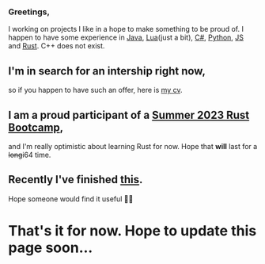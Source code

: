 ### Greetings,

I working on projects I like in a hope to make something to be proud of.
I happen to have some experience in [Java], [Lua](just a bit), [C#], [Python], [JS] and [Rust]. C++ does not exist.

## I'm in search for an intership right now,
so if you happen to have such an offer, here is [my cv].

## I am a proud participant of a [Summer 2023 Rust Bootcamp],
and I'm really optimistic about learning Rust for now. Hope that **will** last for a <s>long</s>i64 time.

## Recently I've finished [this].
Hope someone would find it useful 🤷‍♂️

# That's it for now. Hope to update this page soon...


[Java]: https://github.com/Dzuchun/CurveToFurrier
[Lua]: https://github.com/Dzuchun/OpenComputers-Robot
[C#]: https://github.com/Dzuchun/rny-Testtask2
[Python]: https://github.com/Dzuchun/MultiVectors
[JS]: https://github.com/Dzuchun/Dzuchun.github.io/tree/master/interactive-trigonometry
[Rust]: https://github.com/Dzuchun/Rust-Math-Lib
[my cv]: https://dzuchun.github.io/cv/cv-en.html
[Summer 2023 Rust Bootcamp]: https://t.me/learn_rust_ukr/156
[this]: https://dzuchun.github.io/interactive-trigonometry/interactive-trigonometry.html

